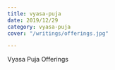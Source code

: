 ```yaml
---
title: vyasa-puja
date: 2019/12/29
category: vyasa-puja
cover: "/writings/offerings.jpg"

---
```

Vyasa Puja Offerings